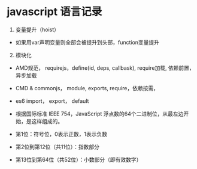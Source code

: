 # javascript 语言记录
1. 变量提升（hoist）
  - 如果用var声明变量则全部会被提升到头部，function变量提升
2. 模块化
  - AMD规范， requirejs，define(id, deps, callbask), require加载, 依赖前置， 异步加载
  - CMD & commonjs， module, exports, require，依赖按需，
  - es6 import， export， default
  
- 根据国际标准 IEEE 754，JavaScript 浮点数的64个二进制位，从最左边开始，是这样组成的。

- 第1位：符号位，0表示正数，1表示负数
- 第2位到第12位（共11位）：指数部分
- 第13位到第64位（共52位）：小数部分（即有效数字）
